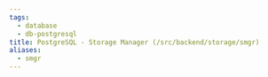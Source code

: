 ```yaml
---
tags:
  - database
  - db-postgresql
title: PostgreSQL - Storage Manager (/src/backend/storage/smgr)
aliases:
  - smgr
---
```

